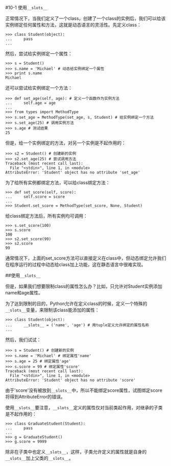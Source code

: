 #10-1 使用`__slots__`


正常情况下，当我们定义了一个class，创建了一个class的实例后，我们可以给该实例绑定任何属性和方法，这就是动态语言的灵活性。先定义class：

	>>> class Student(object):
	...     pass
	...
然后，尝试给实例绑定一个属性：

	>>> s = Student()
	>>> s.name = 'Michael' # 动态给实例绑定一个属性
	>>> print s.name
	Michael
还可以尝试给实例绑定一个方法：

	>>> def set_age(self, age): # 定义一个函数作为实例方法
	...     self.age = age
	...
	>>> from types import MethodType
	>>> s.set_age = MethodType(set_age, s, Student) # 给实例绑定一个方法
	>>> s.set_age(25) # 调用实例方法
	>>> s.age # 测试结果
	25
但是，给一个实例绑定的方法，对另一个实例是不起作用的：

	>>> s2 = Student() # 创建新的实例
	>>> s2.set_age(25) # 尝试调用方法
	Traceback (most recent call last):
	  File "<stdin>", line 1, in <module>
	AttributeError: 'Student' object has no attribute 'set_age'
为了给所有实例都绑定方法，可以给class绑定方法：
	
	>>> def set_score(self, score):
	...     self.score = score
	...
	>>> Student.set_score = MethodType(set_score, None, Student)
给class绑定方法后，所有实例均可调用：

	>>> s.set_score(100)
	>>> s.score
	100
	>>> s2.set_score(99)
	>>> s2.score
	99
通常情况下，上面的set_score方法可以直接定义在class中，但动态绑定允许我们在程序运行的过程中动态给class加上功能，这在静态语言中很难实现。

##使用`__slots__`

但是，如果我们想要限制class的属性怎么办？比如，只允许对Student实例添加name和age属性。

为了达到限制的目的，Python允许在定义class的时候，定义一个特殊的`__slots__`变量，来限制该class能添加的属性：

	>>> class Student(object):
	...     __slots__ = ('name', 'age') # 用tuple定义允许绑定的属性名称
	...
然后，我们试试：

	>>> s = Student() # 创建新的实例
	>>> s.name = 'Michael' # 绑定属性'name'
	>>> s.age = 25 # 绑定属性'age'
	>>> s.score = 99 # 绑定属性'score'
	Traceback (most recent call last):
	  File "<stdin>", line 1, in <module>
	AttributeError: 'Student' object has no attribute 'score'
由于'score'没有被放到`__slots__`中，所以不能绑定score属性，试图绑定score将得到AttributeError的错误。

使用`__slots__`要注意，`__slots__`定义的属性仅对当前类起作用，对继承的子类是不起作用的：

	>>> class GraduateStudent(Student):
	...     pass
	...
	>>> g = GraduateStudent()
	>>> g.score = 9999
除非在子类中也定义`__slots__`，这样，子类允许定义的属性就是自身的`__slots__`加上父类的`__slots__`。